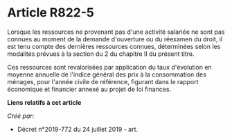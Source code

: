 # Article R822-5

Lorsque les ressources ne provenant pas d'une activité salariée ne sont pas connues au moment de la demande d'ouverture ou du
réexamen du droit, il est tenu compte des dernières ressources connues, déterminées selon les modalités prévues à la section
du 2 du chapitre II du présent titre.

Ces ressources sont revalorisées par application du taux d'évolution en moyenne annuelle de l'indice général des prix à la
consommation des ménages, pour l'année civile de référence, figurant dans le rapport économique et financier annexé au projet
de loi finances.

**Liens relatifs à cet article**

_Créé par_:

  - Décret n°2019-772 du 24 juillet 2019 - art.
